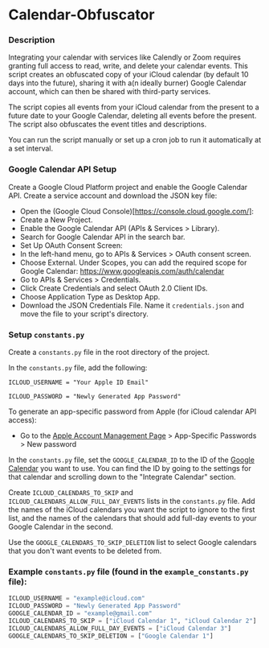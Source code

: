 # Calendar-Obfuscator

### Description
Integrating your calendar with services like Calendly or Zoom requires granting full access to read, write, and delete your calendar events. This script creates an obfuscated copy of your iCloud calendar (by default 10 days into the future), sharing it with a(n ideally burner) Google Calendar account, which can then be shared with third-party services. 

The script copies all events from your iCloud calendar from the present to a future date to your Google Calendar, deleting all events before the present. The script also obfuscates the event titles and descriptions.

You can run the script manually or set up a cron job to run it automatically at a set interval.

### Google Calendar API Setup
Create a Google Cloud Platform project and enable the Google Calendar API. Create a service account and download the JSON key file:
- Open the (Google Cloud Console)[https://console.cloud.google.com/]:
- Create a New Project.
- Enable the Google Calendar API (APIs & Services > Library).
- Search for Google Calendar API in the search bar.
- Set Up OAuth Consent Screen:
- In the left-hand menu, go to APIs & Services > OAuth consent screen.
- Choose External. Under Scopes, you can add the required scope for Google Calendar: https://www.googleapis.com/auth/calendar
- Go to APIs & Services > Credentials.
- Click Create Credentials and select OAuth 2.0 Client IDs.
- Choose Application Type as Desktop App.
- Download the JSON Credentials File. Name it `credentials.json` and move the file to your script's directory.

### Setup `constants.py`
Create a `constants.py` file in the root directory of the project.

In the `constants.py` file, add the following:

`ICLOUD_USERNAME = "Your Apple ID Email"`

`ICLOUD_PASSWORD = "Newly Generated App Password"`

To generate an app-specific password from Apple (for iCloud calendar API access):
- Go to the [Apple Account Management Page](https://account.apple.com/account/manage) > App-Specific Passwords > New password

In the `constants.py` file, set the `GOOGLE_CALENDAR_ID` to the ID of the [Google Calendar](calendar.google.com) you want to use. You can find the ID by going to the settings for that calendar and scrolling down to the "Integrate Calendar" section.

Create `ICLOUD_CALENDARS_TO_SKIP` and `ICLOUD_CALENDARS_ALLOW_FULL_DAY_EVENTS` lists in the `constants.py` file. Add the names of the iCloud calendars you want the script to ignore to the first list, and the names of the calendars that should add full-day events to your Google Calendar in the second.

Use the `GOOGLE_CALENDARS_TO_SKIP_DELETION` list to select Google calendars that you don't want events to be deleted from. 


### Example `constants.py` file (found in the `example_constants.py` file):
```python
ICLOUD_USERNAME = "example@icloud.com"
ICLOUD_PASSWORD = "Newly Generated App Password"
GOOGLE_CALENDAR_ID = "example@gmail.com"
ICLOUD_CALENDARS_TO_SKIP = ["iCloud Calendar 1", "iCloud Calendar 2"]
ICLOUD_CALENDARS_ALLOW_FULL_DAY_EVENTS = ["iCloud Calendar 3"]
GOOGLE_CALENDARS_TO_SKIP_DELETION = ["Google Calendar 1"]
```